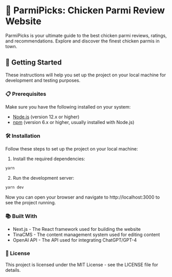 <!-- Generated by Chat GPT-4 -->
# 🐔 ParmiPicks: Chicken Parmi Review Website

ParmiPicks is your ultimate guide to the best chicken parmi reviews, ratings, and recommendations. Explore and discover the finest chicken parmis in town.

## 🚀 Getting Started

These instructions will help you set up the project on your local machine for development and testing purposes.

### 📋 Prerequisites

Make sure you have the following installed on your system:

- [Node.js](https://nodejs.org/en/download/) (version 12.x or higher)
- [npm](https://www.npmjs.com/get-npm) (version 6.x or higher, usually installed with Node.js)

### 🛠️ Installation

Follow these steps to set up the project on your local machine:

1. Install the required dependencies:
```bash
yarn
```
2. Run the development server:
```bash
yarn dev
```
Now you can open your browser and navigate to http://localhost:3000 to see the project running.

### 📚 Built With
- Next.js - The React framework used for building the website
- TinaCMS - The content management system used for editing content
- OpenAI API - The API used for integrating ChatGPT/GPT-4

### 📖 License
This project is licensed under the MIT License - see the LICENSE file for details.
